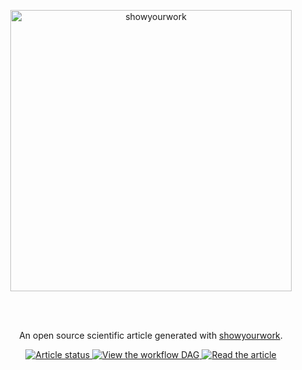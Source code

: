 <p align="center">
<a href="https://github.com/rodluger/showyourwork">
<img width = "450" src="https://raw.githubusercontent.com/rodluger/showyourwork/main/showyourwork.png" alt="showyourwork"/>
</a>
</p>
<br>
<br>

<p align="center">
An open source scientific article generated with <a href='https://github.com/rodluger/showyourwork'>showyourwork</a>.
</p>

<p align="center">
<a href="https://github.com/rodluger/paparazzi/actions/workflows/showyourwork.yml">
<img src="https://github.com/rodluger/paparazzi/actions/workflows/showyourwork.yml/badge.svg" alt="Article status"/>
</a>
<a href="https://github.com/rodluger/paparazzi/raw/main-pdf/dag.pdf">
<img src="https://img.shields.io/badge/workflow-graph-blue.svg?style=flat" alt="View the workflow DAG"/>
</a>
<a href="https://github.com/rodluger/paparazzi/raw/main-pdf/ms.pdf">
<img src="https://img.shields.io/badge/article-pdf-blue.svg?style=flat" alt="Read the article"/>
</a>
</p>
